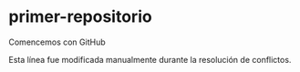 # primer-repositorio
Comencemos con GitHub

Esta línea fue modificada manualmente durante la resolución de conflictos.
